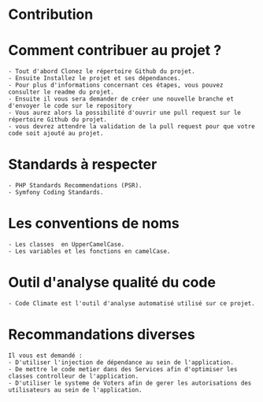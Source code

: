 # Contribution 

# Comment contribuer au projet ?

    - Tout d'abord Clonez le répertoire Github du projet.
    - Ensuite Installez le projet et ses dépendances. 
    - Pour plus d'informations concernant ces étapes, vous pouvez consulter le readme du projet.
    - Ensuite il vous sera demander de créer une nouvelle branche et d'envoyer le code sur le repository 
    - Vous aurez alors la possibilité d'ouvrir une pull request sur le répertoire Github du projet.
    - vous devrez attendre la validation de la pull request pour que votre code soit ajouté au projet.


# Standards à respecter

    - PHP Standards Recommendations (PSR).
    - Symfony Coding Standards.

# Les conventions de noms

    - Les classes  en UpperCamelCase.
    - Les variables et les fonctions en camelCase.

# Outil d'analyse qualité du code

    - Code Climate est l'outil d'analyse automatisé utilisé sur ce projet.

# Recommandations diverses

    Il vous est demandé :
    - D'utiliser l'injection de dépendance au sein de l'application.
    - De mettre le code metier dans des Services afin d'optimiser les classes controlleur de l'application.
    - D'utiliser le systeme de Voters afin de gerer les autorisations des utilisateurs au sein de l'application.
